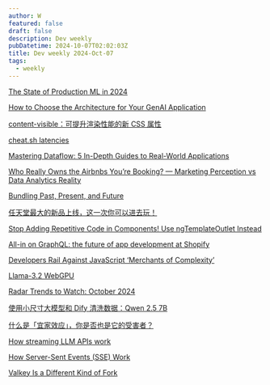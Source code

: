 ```yaml
---
author: W
featured: false
draft: false
description: Dev weekly
pubDatetime: 2024-10-07T02:02:03Z
title: Dev weekly 2024-Oct-07
tags:
  - weekly
---
```


[The State of Production ML in 2024](https://ethical.institute/state-of-ml-2024)

[How to Choose the Architecture for Your GenAI Application](https://towardsdatascience.com/how-to-choose-the-architecture-for-your-genai-application-6053e862c457)

[content-visible：可提升渲染性能的新 CSS 属性](https://web.dev/articles/content-visibility?hl=zh-cn)

[cheat.sh latencies](https://cheat.sh/latencies)

[Mastering Dataflow: 5 In-Depth Guides to Real-World Applications](https://cloud.google.com/blog/products/data-analytics/five-solution-guides-for-common-dataflow-use-cases)

[Who Really Owns the Airbnbs You’re Booking? — Marketing Perception vs Data Analytics Reality](https://towardsdatascience.com/who-really-owns-the-airbnbs-youre-booking-marketing-perception-vs-data-analytics-reality-94407a32679c)

[Bundling Past, Present, and Future](https://www.youtube.com/watch?v=JUS6EPMbk0U)

[任天堂最大的新品上线，这一次你可以进去玩！](https://mp.weixin.qq.com/s?__biz=MjgzMTAwODI0MA%3D%3D&abtest_cookie=AAACAA%3D%3D&ascene=56&chksm=9ad48d79c99bd77b7ccf0099d40ce7bafad0cada0655f87e84a278d8bc7a28b48a36580960f7&clicktime=1727953770&countrycode=CN&devicetype=android-34&enterid=1727953770&exportkey=n_ChQIAhIQ1g9uLrOCTj5XgycFwIz5PxLhAQIE97dBBAEAAAAAABVJN9wV2%2BAAAAAOpnltbLcz9gKNyK89dVj0u%2FTFi%2F2eXXo2lwa4K6sSdyicgdvgP8pjZ2hXRU3wcvchGPl39Jof1TqlkeIQtkqv%2FKnYDefG4PMMogasZ%2Fbp9OiZrfp%2F57Myv%2FWf0lb7FVwkyVXWwEQNa3%2FK7BioZ3U5eKk5wCXDzu1xSBVP2TzwPmIntBH6KEksb3GfHmX7b5RO%2BHWJOay%2Fe2Wy9R4DNOiovft2olmOmkbn%2BeltvfqbRoeF%2B0tvem88XhK7NFMFcZzqMdAjAtmQaJu7ZA%3D%3D&fasttmpl_flag=0&fasttmpl_fullversion=7404777-zh_CN-zip&fasttmpl_type=0&finder_biz_enter_id=4&flutter_pos=5&idx=1&lang=zh_CN&mid=2652370007&nettype=WIFI&pass_ticket=LDKVIZncoJLIUEGnzBeka%2B4fNTlYcfbq8l93V7ISa9nddRi07vz5LoH993F%2Beu5U&ranksessionid=1727953513&realreporttime=1727953770080&scene=90&sessionid=1727953753&sn=ff3f6d1aa54727885b857e7a00f7a73f&subscene=93&version=28003337&wx_header=3&xtrack=1)

[Stop Adding Repetitive Code in Components! Use ngTemplateOutlet Instead](https://itnext.io/stop-adding-repetitive-code-in-components-use-ngtemplateoutlet-instead-f7c0150df53d)

[All-in on GraphQL: the future of app development at Shopify](https://www.shopify.com/partners/blog/all-in-on-graphql)

[Developers Rail Against JavaScript ‘Merchants of Complexity’](https://thenewstack.io/developers-rail-against-javascript-merchants-of-complexity/)

[Llama-3.2 WebGPU](https://github.com/huggingface/transformers.js-examples/tree/main/llama-3.2-webgpu)

[Radar Trends to Watch: October 2024](https://www.oreilly.com/radar/radar-trends-to-watch-october-2024/)

[使用小尺寸大模型和 Dify 清洗数据：Qwen 2.5 7B](https://soulteary.com/2024/09/30/etl-using-small-size-llm-and-dify-qwen-2-5-7b.html)

[什么是「宜家效应」，你是否也是它的受害者？](https://mp.weixin.qq.com/s/fZFwpvg8pQDD5el299tc0g)

[How streaming LLM APIs work](https://til.simonwillison.net/llms/streaming-llm-apis)

[How Server-Sent Events (SSE) Work](https://itnext.io/how-server-sent-events-sse-work-cf29e7409598)

[Valkey Is a Different Kind of Fork](https://thenewstack.io/valkey-is-a-different-kind-of-fork/)

[]()

[]()

[]()

[]()

[]()

[]()

[]()

[]()

[]()

[]()

[]()

[]()

[]()

[]()

[]()

[]()

[]()

[]()

[]()

[]()

[]()

[]()

[]()

[]()

[]()

[]()

[]()

[]()

[]()

[]()

[]()

[]()

[]()

[]()

[]()

[]()

[]()

[]()

[]()

[]()

[]()

[]()

[]()

[]()

[]()

[]()

[]()

[]()

[]()

[]()

[]()

[]()

[]()

[]()

[]()

[]()

[]()

[]()

[]()

[]()

[]()

[]()

[]()

[]()

[]()

[]()

[]()

[]()

[]()

[]()

[]()

[]()

[]()

[]()

[]()

[]()

[]()

[]()

[]()

[]()

[]()

[]()

[]()

[]()

[]()

[]()

[]()

[]()

[]()

[]()

[]()

[]()

[]()

[]()

[]()

[]()

[]()

[]()

[]()

[]()

[]()

[]()

[]()

[]()

[]()

[]()

[]()

[]()

[]()

[]()

[]()

[]()

[]()

[]()

[]()

[]()

[]()

[]()

[]()

[]()

[]()

[]()

[]()

[]()

[]()

[]()

[]()

[]()

[]()

[]()

[]()

[]()

[]()

[]()

[]()

[]()

[]()

[]()

[]()

[]()

[]()

[]()

[]()

[]()

[]()

[]()

[]()

[]()

[]()

[]()

[]()

[]()

[]()

[]()

[]()

[]()

[]()

[]()

[]()

[]()

[]()

[]()

[]()

[]()

[]()

[]()

[]()

[]()

[]()

[]()

[]()

[]()

[]()

[]()

[]()

[]()

[]()

[]()

[]()

[]()

[]()

[]()

[]()

[]()

[]()

[]()

[]()

[]()

[]()

[]()

[]()

[]()

[]()

[]()

[]()

[]()

[]()

[]()

[]()

[]()

[]()

[]()

[]()

[]()

[]()

[]()

[]()

[]()

[]()

[]()

[]()

[]()

[]()

[]()

[]()

[]()

[]()

[]()

[]()

[]()

[]()

[]()

[]()

[]()

[]()

[]()

[]()

[]()

[]()

[]()

[]()

[]()

[]()

[]()

[]()

[]()

[]()

[]()

[]()

[]()

[]()

[]()

[]()

[]()

[]()

[]()

[]()

[]()

[]()

[]()

[]()

[]()

[]()

[]()

[]()

[]()

[]()

[]()

[]()

[]()

[]()

[]()

[]()

[]()

[]()

[]()

[]()

[]()

[]()

[]()

[]()

[]()

[]()

[]()

[]()

[]()

[]()

[]()

[]()

[]()

[]()

[]()

[]()

[]()

[]()

[]()

[]()

[]()

[]()

[]()

[]()

[]()

[]()

[]()

[]()

[]()

[]()

[]()
